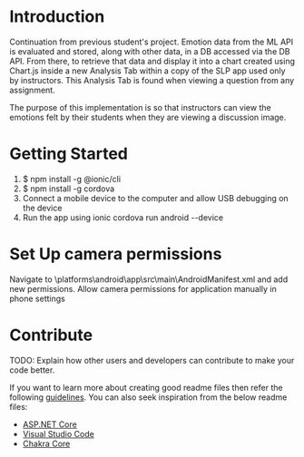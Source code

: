 # Introduction 
Continuation from previous student's project.
Emotion data from the ML API is evaluated and stored, along with other data, in a DB accessed via the DB API. From there, to retrieve that data and display it into a chart created using Chart.js inside a new Analysis Tab within a copy of the SLP app used only by instructors. This Analysis Tab is found when viewing a question from any assignment.

The purpose of this implementation is so that instructors can view the emotions felt by their students when they are viewing a discussion image.

# Getting Started
1. $ npm install -g @ionic/cli
2. $ npm install -g cordova
3. Connect a mobile device to the computer and allow USB debugging on the device
4. Run the app using ionic cordova run android --device

# Set Up camera permissions
Navigate to \platforms\android\app\src\main\AndroidManifest.xml and add new permissions.
<uses-feature android:name="android.hardware.camera" />
<uses-feature android:name="android.hardware.camera.autofocus" />
<uses-feature android:name="android.hardware.camera2.full" />
<uses-feature android:name="android.hardware.camera2.autofocus" />
Allow camera permissions for application manually in phone settings


# Contribute
TODO: Explain how other users and developers can contribute to make your code better. 

If you want to learn more about creating good readme files then refer the following [guidelines](https://docs.microsoft.com/en-us/azure/devops/repos/git/create-a-readme?view=azure-devops). You can also seek inspiration from the below readme files:
- [ASP.NET Core](https://github.com/aspnet/Home)
- [Visual Studio Code](https://github.com/Microsoft/vscode)
- [Chakra Core](https://github.com/Microsoft/ChakraCore)
